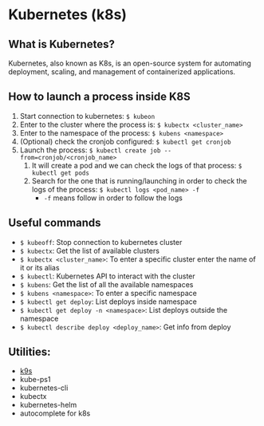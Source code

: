 # Kubernetes (k8s)

## What is Kubernetes?
Kubernetes, also known as K8s, is an open-source system for automating deployment, scaling, and management of containerized applications.


## How to launch a process inside K8S
1. Start connection to kubernetes: `$ kubeon`
2. Enter to the cluster where the process is: `$ kubectx <cluster_name>` 
3. Enter to the namespace of the process: `$ kubens <namespace>`
4. (Optional) check the cronjob configured: `$ kubectl get cronjob`
5. Launch the process: `$ kubectl create job --from=cronjob/<cronjob_name>`
    1. It will create a pod and we can check the logs of that process: `$ kubectl get pods`
    2. Search for the one that is running/launching in order to check the logs of the process: `$ kubectl logs <pod_name> -f`
        * `-f` means follow in order to follow the logs


## Useful commands
* `$ kubeoff`: Stop connection to kubernetes cluster
* `$ kubectx`: Get the list of available clusters 
* `$ kubectx <cluster_name>`: To enter a specific cluster enter the name of it or its alias
* `$ kubectl`: Kubernetes API to interact with the cluster
* `$ kubens`: Get the list of all the available namespaces
* `$ kubens <namespace>`: To enter a specific namespace
* `$ kubectl get deploy`: List deploys inside namespace
* `$ kubectl get deploy -n <namespace>`: List deploys outside the namespace
* `$ kubectl describe deploy <deploy_name>`: Get info from deploy 


## Utilities:
* [k9s](https://github.com/derailed/k9s)
* kube-ps1
* kubernetes-cli
* kubectx
* kubernetes-helm
* autocomplete for k8s